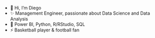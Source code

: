 - 👋 Hi, I’m Diego
- ✨ Management Engineer, passionate about Data Science and Data Analysis
- 🌱 Power BI, Python, R/RStudio, SQL
- ⚡ Basketball player & football fan


